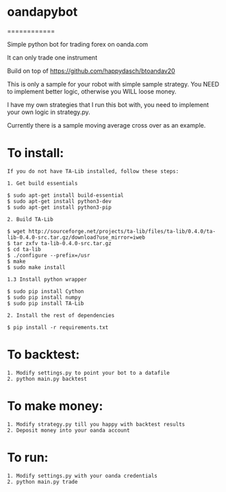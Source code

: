 # oandapybot
============

Simple python bot for trading forex on oanda.com

It can only trade one instrument

Build on top of https://github.com/happydasch/btoandav20

This is only a sample for your robot with simple
sample strategy. You NEED to implement better logic,
otherwise you WILL loose money.

I have my own strategies that I run this bot with,
you need to implement your own logic in strategy.py.

Currently there is a sample moving average cross over
as an example.

To install:
===========

	If you do not have TA-Lib installed, follow these steps:

	1. Get build essentials

	$ sudo apt-get install build-essential
	$ sudo apt-get install python3-dev
	$ sudo apt-get install python3-pip

	2. Build TA-Lib

	$ wget http://sourceforge.net/projects/ta-lib/files/ta-lib/0.4.0/ta-lib-0.4.0-src.tar.gz/download?use_mirror=iweb
	$ tar zxfv ta-lib-0.4.0-src.tar.gz
	$ cd ta-lib
	$ ./configure --prefix=/usr
	$ make
	$ sudo make install

	1.3 Install python wrapper

	$ sudo pip install Cython
	$ sudo pip install numpy
	$ sudo pip install TA-Lib

	2. Install the rest of dependencies

	$ pip install -r requirements.txt


To backtest:
============

	1. Modify settings.py to point your bot to a datafile
	2. python main.py backtest

To make money:
============

	1. Modify strategy.py till you happy with backtest results
	2. Deposit money into your oanda account

To run:
=======

	1. Modify settings.py with your oanda credentials
	2. python main.py trade
